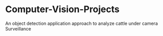 # Computer-Vision-Projects
An object detection application approach to analyze cattle under  camera Surveillance
